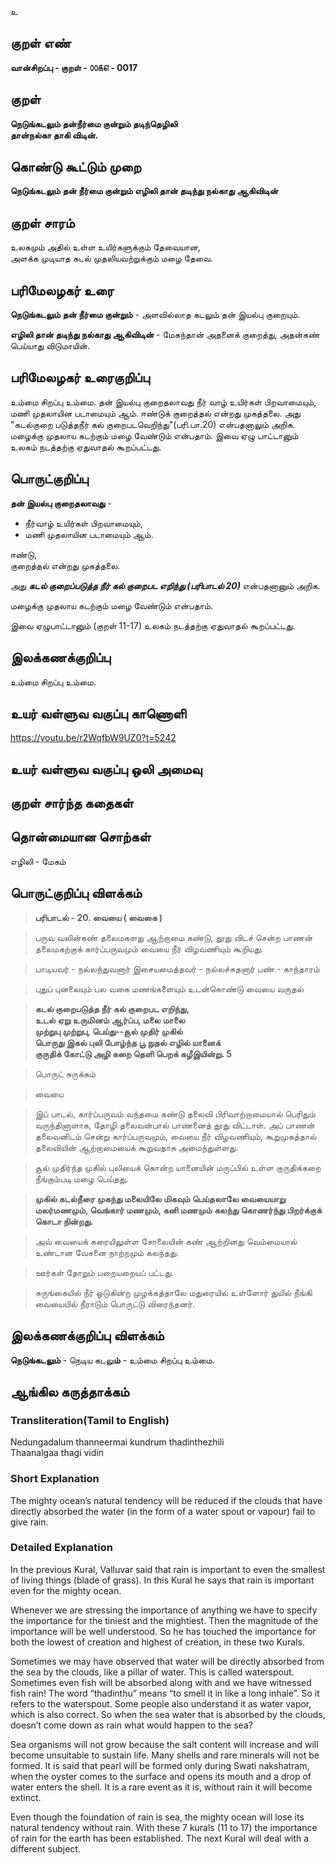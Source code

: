 உ

## குறள் எண் 

**வான்சிறப்பு - குறள் - ௦௦௧௭ - 0017**

## குறள் 

**நெடுங்கடலும் தன்நீர்மை குன்றும் தடிந்தெழிலி  
தான்நல்கா தாகி விடின்.**  

## கொண்டு கூட்டும் முறை

**நெடுங்கடலும் தன் நீர்மை குன்றும் எழிலி தான் தடிந்து நல்காது ஆகிவிடின்**
## குறள் சாரம் 

உலகமும் அதில் உள்ள உயிர்களுக்கும் தேவையான,  
அளக்க முடியாத கடல் முதலியவற்றுக்கும் மழை தேவை.

## பரிமேலழகர் உரை

**நெடுங்கடலும் தன் நீர்மை குன்றும்** - அளவில்லாத கடலும் தன் இயல்பு குறையும்.  

**எழிலி தான் தடிந்து நல்காது ஆகிவிடின்** - மேகந்தான் அதனைக் குறைத்து, அதன்கண் பெய்யாது விடுமாயின்.		

## பரிமேலழகர் உரைகுறிப்பு   

உம்மை சிறப்பு உம்மை. 
தன் இயல்பு குறைதலாவது நீர் வாழ் உயிர்கள் பிறவாமையும், மணி முதலாயின படாமையும் ஆம்.
ஈண்டுக் குறைத்தல் என்றது முகத்தலை. 
அது "கடல்குறை படுத்தநீர் கல் குறைபடவெறிந்து"(பரி.பா.20) என்பதனாலும் அறிக.  
மழைக்கு முதலாய கடற்கும் மழை வேண்டும் என்பதாம்.
இவை ஏழு பாட்டானும் உலகம் நடத்தற்கு ஏதுவாதல் கூறப்பட்டது.  

## பொருட்குறிப்பு 

**தன் இயல்பு குறைதலாவது** - 
* நீர்வாழ் உயிர்கள் பிறவாமையும்,  
* மணி முதலாயின படாமையும் ஆம்.  

ஈண்டு,  
குறைத்தல் என்றது முகத்தலை.  

அது _**கடல் குறைப்படுத்த நீர் கல் குறைபட எறிந்து (பரிபாடல் 20)**_ என்பதனானும் அறிக.  

மழைக்கு முதலாய கடற்கும் மழை வேண்டும் என்பதாம்.  

இவை ஏழுபாட்டானும் (குறள் 11-17) உலகம் நடத்தற்கு ஏதுவாதல் கூறப்பட்டது.

## இலக்கணக்குறிப்பு  

உம்மை சிறப்பு உம்மை. 

## உயர் வள்ளுவ வகுப்பு காணொளி

https://youtu.be/r2WqfbW9UZ0?t=5242

## உயர் வள்ளுவ வகுப்பு ஒலி அமைவு 

 
## குறள் சார்ந்த கதைகள் 


## தொன்மையான சொற்கள்  

எழிலி - மேகம்

## பொருட்குறிப்பு விளக்கம்

>**பரிபாடல் - 20. வையை ( வைகை )**

>பருவ வலின்கண் தலைமகளது ஆற்றாமை கண்டு, 
>தூது விடச் சென்ற பாணன் தலைமகற்குக் கார்ப்பருவமும் வையை நீர் விழவணியும் கூறியது.

>பாடியவர் - நல்லந்துவனார்
>இசையமைத்தவர் - நல்லச்சுதனார்
>பண் - காந்தாரம்

>புதுப் புனலையும் பல வகை மணங்களையும் உடன்கொண்டு வையை வருதல்

>**கடல் குறைபடுத்த நீர் கல் குறைபட எறிந்து,  
>உடல் ஏறு உருமினம் ஆர்ப்ப, மலை மாலை  
>முற்றுபு முற்றுபு, பெய்து--சூல் முதிர் முகில்  
>பொருது இகல் புலி போழ்ந்த பூ நுதல் எழில் யானைக்  
>குருதிக் கோட்டு அழி கறை தெளி பெறக் கழீஇயின்று. 	5**  

>பொருட் சுருக்கம்

>வையை 

>இப் பாடல், கார்ப்பருவம் வந்தமை கண்டு தலைவி பிரிவாற்றாமையால் பெரிதும் வருந்தினாளாக, தோழி தலைவன்பால் பாணனைத் தூது விட்டாள். அப் பாணன் தலைவனிடம் சென்று கார்ப்பருவமும், வையை நீர் விழவணியும், கூறுமுகத்தால் தலைவியின் ஆற்றாமையைக் கூறுவதாக அமைந்துள்ளது.

 >சூல் முதிர்ந்த முகில் புலியைக் கொன்ற யானையின் மருப்பில் உள்ள குருதிக்கறை நீங்கும்படி மழை பெய்தது. 
 
 >**முகில் கடல்நீரை முகந்து மலையிலே மிகவும் பெய்தலாலே வையையாறு மலர்மணமும், வெங்கார் மணமும், கனி மணமும் கலந்து கொணர்ந்து பிறர்க்குக் கொடா நின்றது.**  
 
>அவ் வையைக் கரையிலுள்ள சோலையின் கண் ஆற்றினது வெம்மையால் உண்டான வேசனை நாற்றமும் கலந்தது.  

>ஊர்கள் தோறும் பறையறையப் பட்டது.  

>சுருங்கையில் நீர் ஓடுகின்ற முழக்கத்தாலே மதுரையில் உள்ளோர் துயில் நீங்கி வையையில் நீராடும் பொருட்டு விரைந்தனர்.

## இலக்கணக்குறிப்பு விளக்கம்

**நெடுங்கடலும்** - நெடிய கடலு**ம்** - உம்மை சிறப்பு உம்மை.  

## ஆங்கில கருத்தாக்கம் 

### Transliteration(Tamil to English)  
Nedungadalum thanneermai kundrum thadinthezhili  
Thaanalgaa thagi vidin  

### Short Explanation  
The mighty ocean’s natural tendency will be reduced if the clouds that have directly absorbed the water (in the form of a water spout or vapour) fail to give rain.  

### Detailed Explanation 
In the previous Kural, Valluvar said that rain is important to even the smallest of living things (blade of grass). In this Kural he says that rain is important even for the mighty ocean.  

Whenever we are stressing the importance of anything we have to specify the importance for the tiniest and the mightiest. Then the magnitude of the importance will be well understood. So he has touched the importance for both the lowest of creation and highest of creation, in these two Kurals.  

Sometimes we may have observed that water will be directly absorbed from the sea by the clouds, like a pillar of water. This is called waterspout. Sometimes even fish will be absorbed along with and we have witnessed fish rain! The word “thadinthu” means “to smell it in like a long inhale”. So it refers to the waterspout. Some people also understand it as water vapor, which is also correct.
 So when the sea water that is absorbed by the clouds, doesn’t come down as rain what would happen to the sea?  
 
Sea organisms will not grow because the salt content will increase and will become unsuitable to sustain life. Many shells and rare minerals will not be formed. It is said that pearl will be formed only during Swati nakshatram, when the oyster comes to the surface and opens its mouth and a drop of water enters the shell. It is a rare event as it is, without rain it will become extinct.  

Even though the foundation of rain is sea, the mighty ocean will lose its natural tendency without rain.
With these 7 kurals (11 to 17) the importance of rain for the earth has been established. The next Kural will deal with a different subject.  
